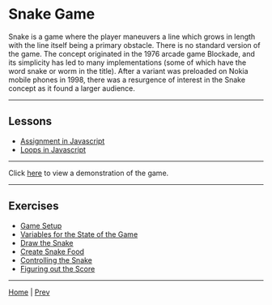 # Snake Game

Snake is a game where the player maneuvers a line which grows in length with the line itself being a primary obstacle. There is no standard version of the game. The concept originated in the 1976 arcade game Blockade, and its simplicity has led to many implementations (some of which have the word snake or worm in the title). After a variant was preloaded on Nokia mobile phones in 1998, there was a resurgence of interest in the Snake concept as it found a larger audience.

---

## Lessons

- [Assignment in Javascript](assignment)
- [Loops in Javascript](loops)

---

Click [here](https://hyperdev.com/#!/project/denim-scarer) to view a demonstration of the game.

---

## Exercises ##

- [Game Setup](1)
- [Variables for the State of the Game](2)
- [Draw the Snake](3)
- [Create Snake Food](4)
- [Controlling the Snake](5)
- [Figuring out the Score](6)

---

[Home](/) | [Prev](/6-journal/)
